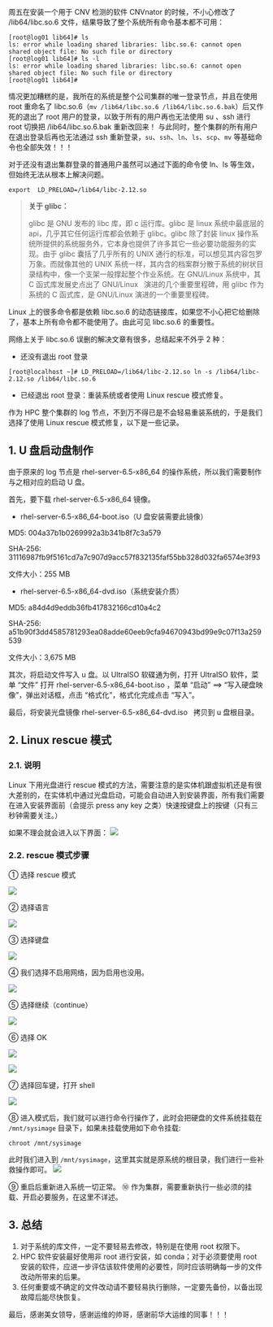 周五在安装一个用于 CNV 检测的软件 CNVnator 的时候，不小心修改了 /lib64/libc.so.6 文件，结果导致了整个系统所有命令基本都不可用：

```
[root@log01 lib64]# ls
ls: error while loading shared libraries: libc.so.6: cannot open shared object file: No such file or directory
[root@log01 lib64]# ls -l
ls: error while loading shared libraries: libc.so.6: cannot open shared object file: No such file or directory
[root@log01 lib64]#
```

情况更加糟糕的是，我所在的系统是整个公司集群的唯一登录节点，并且在使用 root 重命名了 libc.so.6（`mv /lib64/libc.so.6 /lib64/libc.so.6.bak`）后又作死的退出了 root 用户的登录，以致于所有的用户再也无法使用 su 、ssh 进行 root 切换把 /lib64/libc.so.6.bak 重新改回来！ 与此同时，整个集群的所有用户在退出登录后再也无法通过 ssh 重新登录，`su`、`ssh`、`ln`、`ls`、`scp`、`mv` 等基础命令也全部失效！！！

对于还没有退出集群登录的普通用户虽然可以通过下面的命令使 ln、ls 等生效，但始终无法从根本上解决问题。

```
export  LD_PRELOAD=/lib64/libc-2.12.so
```

> **关于 glibc：**
>
> glibc 是 GNU 发布的 libc 库，即 c 运行库。glibc 是 linux 系统中最底层的 api，几乎其它任何运行库都会依赖于 glibc。glibc 除了封装 linux 操作系统所提供的系统服务外，它本身也提供了许多其它一些必要功能服务的实现。由于 glibc 囊括了几乎所有的 UNIX 通行的标准，可以想见其内容包罗万象。而就像其他的 UNIX 系统一样，其内含的档案群分散于系统的树状目录结构中，像一个支架一般撑起整个作业系统。在 GNU/Linux 系统中，其 C 函式库发展史点出了 GNU/Linux   演进的几个重要里程碑，用 glibc 作为系统的 C 函式库，是 GNU/Linux 演进的一个重要里程碑。

Linux 上的很多命令都是依赖 libc.so.6 的动态链接库，如果您不小心把它给删除了，基本上所有命令都不能使用了。由此可见 libc.so.6 的重要性。

网络上关于 libc.so.6 误删的解决文章有很多，总结起来不外乎 2 种：

- 还没有退出 root 登录

```
[root@localhost ~]# LD_PRELOAD=/lib64/libc-2.12.so ln -s /lib64/libc-2.12.so /lib64/libc.so.6
```

- 已经退出 root 登录：重装系统或者使用 Linux rescue 模式修复。

作为 HPC 整个集群的 log 节点，不到万不得已是不会轻易重装系统的，于是我们选择了使用 Linux rescue 模式修复，以下是一些记录。

## 1. U 盘启动盘制作

由于原来的 log 节点是 rhel-server-6.5-x86_64 的操作系统，所以我们需要制作与之相对应的启动 U 盘。

首先，要下载 rhel-server-6.5-x86_64 镜像。

- rhel-server-6.5-x86_64-boot.iso（U 盘安装需要此镜像）

MD5: 004a37b1b0269992a3b341b8f7c3a579

SHA-256: 31116987fb9f5161cd7a7c907d9acc57f832135faf55bb328d032fa6574e3f93

文件大小：255 MB

- rhel-server-6.5-x86_64-dvd.iso（系统安装介质）

MD5: a84d4d9eddb36fb417832166cd10a4c2

SHA-256: a51b90f3dd4585781293ea08adde60eeb9cfa94670943bd99e9c07f13a259539

文件大小：3,675 MB

其次，将启动文件写入 u 盘。以 UltraISO 软碟通为例，打开 UltraISO 软件，菜单 “文件” 打开 rhel-server-6.5-x86_64-boot.iso ，菜单 “启动” ==> “写入硬盘映像”，弹出对话框，点击 “格式化”，格式化完成点击 “写入”。

最后，将安装光盘镜像 rhel-server-6.5-x86_64-dvd.iso   拷贝到 u 盘根目录。

## 2. Linux rescue 模式

### 2.1. 说明

Linux 下用光盘进行 rescue 模式的方法，需要注意的是实体机跟虚拟机还是有很大差别的，在实体机中通过光盘启动，可能会自动进入到安装界面，所有我们需要在进入安装界面前（会提示 press any key 之类）快速按键盘上的按键（只有三秒钟需要关注。）

如果不理会就会进入以下界面：
![](https://shub-1251708715.cos.ap-guangzhou.myqcloud.com/elog-docs-images/Flr1CrojXmnEg_2em-aHFB_ZyMid.png)

### 2.2. rescue 模式步骤

① 选择 rescue 模式

![](https://shub-1251708715.cos.ap-guangzhou.myqcloud.com/elog-docs-images/FowJrdDDjjJBtVov9_xukgxLYjKZ.png)

② 选择语言

![](https://shub-1251708715.cos.ap-guangzhou.myqcloud.com/elog-docs-images/Fq3vh_e8ugXleZOIaD7y3-ILoSno.png)

③ 选择键盘

![](https://shub-1251708715.cos.ap-guangzhou.myqcloud.com/elog-docs-images/Fq5qzAaPbsLpyyq335wnpuQ-Ph6F.png)

④ 我们选择不启用网络，因为启用也没用。

![](https://shub-1251708715.cos.ap-guangzhou.myqcloud.com/elog-docs-images/FhJkIf92Jaci3qOIFeuUgfjXzpWd.png)

⑤ 选择继续（continue）

![](https://shub-1251708715.cos.ap-guangzhou.myqcloud.com/elog-docs-images/FngDcpJPqB7CbXgLps-PBJVAOcls.png)

⑥ 选择 OK

![](https://shub-1251708715.cos.ap-guangzhou.myqcloud.com/elog-docs-images/Fhu8Yihd2hMI37qnz9inDflC04cw.png)

![](https://shub-1251708715.cos.ap-guangzhou.myqcloud.com/elog-docs-images/FsPl6QBM7FGfiS0LxNZe8peHByWm.png)

⑦ 选择回车键，打开 shell

![](https://shub-1251708715.cos.ap-guangzhou.myqcloud.com/elog-docs-images/Fj3KltY6YrLO9X7RBANPhiafXof8.png)

⑧ 进入模式后，我们就可以进行命令行操作了，此时会把硬盘的文件系统挂载在 `/mnt/sysimage` 目录下，如果未挂载使用如下命令挂载:

```
chroot /mnt/sysimage
```

此时我们进入到 `/mnt/sysimage`，这里其实就是原系统的根目录，我们进行一些补救操作即可。
![](https://shub-1251708715.cos.ap-guangzhou.myqcloud.com/elog-docs-images/Ftqf2nKZyurMm59dtSgjcxsAXXTd.png)

⑨ 重启后重新进入系统一切正常。
⑩ 作为集群，需要重新执行一些必须的挂载、开启必要服务，在这里不详述。

## 3. 总结

1. 对于系统的库文件，一定不要轻易去修改，特别是在使用 root 权限下。
2. HPC 软件安装最好使用非 root 进行安装，如 conda；对于必须要使用 root 安装的软件，应进一步评估该软件使用的必要性，同时应该明确每一步的文件改动所带来的后果。
3. 任何重要或不确定的文件改动请不要轻易执行删除，一定要先备份，以备出现故障后能尽快恢复。

最后，感谢美女领导，感谢运维的帅哥，感谢前华大运维的同事！！！
